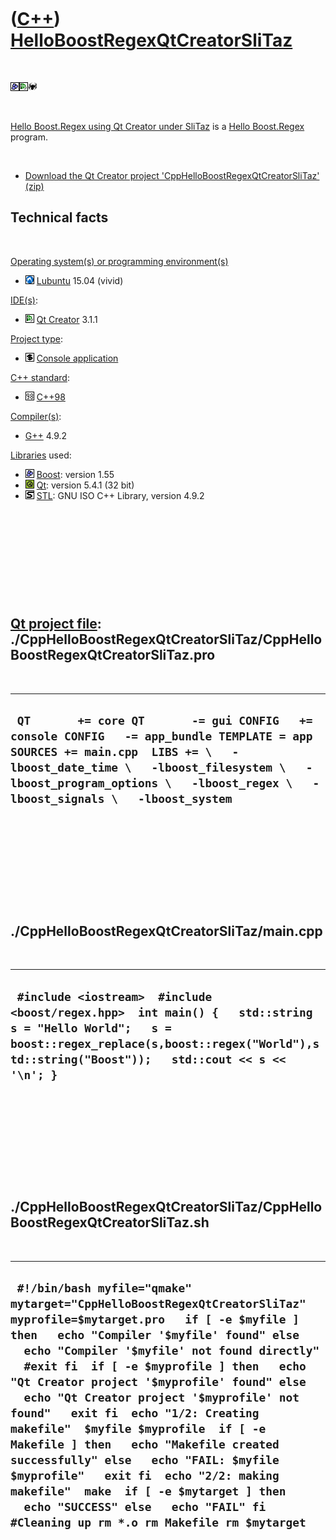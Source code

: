 
 

 

 

 

 

([C++](Cpp.md)) [HelloBoostRegexQtCreatorSliTaz](CppHelloBoostRegexQtCreatorSliTaz.md)
========================================================================================

 

![Boost](PicBoost.png)![Qt
Creator](PicQtCreator.png)![SliTaz](PicSliTaz.png)

 

[Hello Boost.Regex using Qt Creator under
SliTaz](CppHelloBoostRegexQtCreatorSliTaz.md) is a [Hello
Boost.Regex](CppHelloBoostRegex.md) program.

 

-   [Download the Qt Creator project
    'CppHelloBoostRegexQtCreatorSliTaz' (zip)](CppHelloBoostRegexQtCreatorSliTaz.zip)

Technical facts
---------------

 

[Operating system(s) or programming environment(s)](CppOs.md)

-   ![Lubuntu](PicLubuntu.png) [Lubuntu](CppLubuntu.md) 15.04 (vivid)

[IDE(s)](CppIde.md):

-   ![Qt Creator](PicQtCreator.png) [Qt Creator](CppQtCreator.md) 3.1.1

[Project type](CppQtProjectType.md):

-   ![console](PicConsole.png) [Console
    application](CppConsoleApplication.md)

[C++ standard](CppStandard.md):

-   ![C++98](PicCpp98.png) [C++98](Cpp98.md)

[Compiler(s)](CppCompiler.md):

-   [G++](CppGpp.md) 4.9.2

[Libraries](CppLibrary.md) used:

-   ![Boost](PicBoost.png) [Boost](CppBoost.md): version 1.55
-   ![Qt](PicQt.png) [Qt](CppQt.md): version 5.4.1 (32 bit)
-   ![STL](PicStl.png) [STL](CppStl.md): GNU ISO C++ Library, version
    4.9.2

 

 

 

 

 

[Qt project file](CppQtProjectFile.md): ./CppHelloBoostRegexQtCreatorSliTaz/CppHelloBoostRegexQtCreatorSliTaz.pro
------------------------------------------------------------------------------------------------------------------

 

  --------------------------------------------------------------------------------------------------------------------------------------------------------------------------------------------------------------------------------------------------------------
  ` QT       += core QT       -= gui CONFIG   += console CONFIG   -= app_bundle TEMPLATE = app SOURCES += main.cpp  LIBS += \   -lboost_date_time \   -lboost_filesystem \   -lboost_program_options \   -lboost_regex \   -lboost_signals \   -lboost_system`
  --------------------------------------------------------------------------------------------------------------------------------------------------------------------------------------------------------------------------------------------------------------

 

 

 

 

 

./CppHelloBoostRegexQtCreatorSliTaz/main.cpp
--------------------------------------------

 

  ---------------------------------------------------------------------------------------------------------------------------------------------------------------------------------------------------------
  ` #include <iostream>  #include <boost/regex.hpp>  int main() {   std::string s = "Hello World";   s = boost::regex_replace(s,boost::regex("World"),std::string("Boost"));   std::cout << s << '\n'; }`
  ---------------------------------------------------------------------------------------------------------------------------------------------------------------------------------------------------------

 

 

 

 

 

./CppHelloBoostRegexQtCreatorSliTaz/CppHelloBoostRegexQtCreatorSliTaz.sh
------------------------------------------------------------------------

 

  ------------------------------------------------------------------------------------------------------------------------------------------------------------------------------------------------------------------------------------------------------------------------------------------------------------------------------------------------------------------------------------------------------------------------------------------------------------------------------------------------------------------------------------------------------------------------------------------------------------------------------------------------------------------------------------------------
  ` #!/bin/bash myfile="qmake" mytarget="CppHelloBoostRegexQtCreatorSliTaz" myprofile=$mytarget.pro   if [ -e $myfile ] then   echo "Compiler '$myfile' found" else   echo "Compiler '$myfile' not found directly"   #exit fi  if [ -e $myprofile ] then   echo "Qt Creator project '$myprofile' found" else   echo "Qt Creator project '$myprofile' not found"   exit fi  echo "1/2: Creating makefile"  $myfile $myprofile  if [ -e Makefile ] then   echo "Makefile created successfully" else   echo "FAIL: $myfile $myprofile"   exit fi  echo "2/2: making makefile"  make  if [ -e $mytarget ] then   echo "SUCCESS" else   echo "FAIL" fi  #Cleaning up rm *.o rm Makefile rm $mytarget`
  ------------------------------------------------------------------------------------------------------------------------------------------------------------------------------------------------------------------------------------------------------------------------------------------------------------------------------------------------------------------------------------------------------------------------------------------------------------------------------------------------------------------------------------------------------------------------------------------------------------------------------------------------------------------------------------------------

 

 

 

 

 

 

